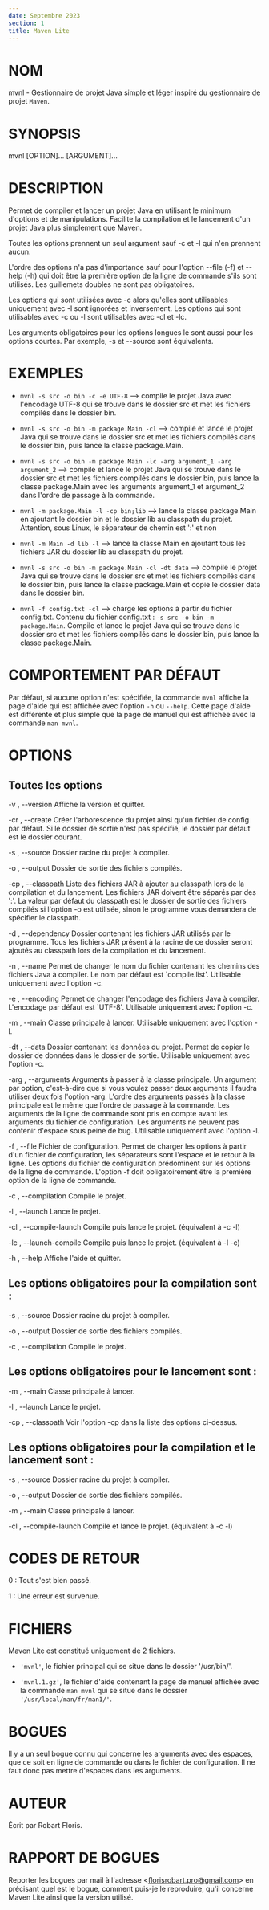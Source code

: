 ```yaml
---
date: Septembre 2023
section: 1
title: Maven Lite
---
```


# NOM

mvnl - Gestionnaire de projet Java simple et léger inspiré du
gestionnaire de projet `Maven`.

# SYNOPSIS

mvnl \[OPTION\]\... \[ARGUMENT\]\...

# DESCRIPTION

Permet de compiler et lancer un projet Java en utilisant le minimum
d\'options et de manipulations. Facilite la compilation et le lancement
d\'un projet Java plus simplement que Maven.

Toutes les options prennent un seul argument sauf -c et -l qui n\'en
prennent aucun.

L\'ordre des options n\'a pas d\'importance sauf pour l\'option \--file
(-f) et \--help (-h) qui doit être la première option de la ligne de
commande s\'ils sont utilisés. Les guillemets doubles ne sont pas
obligatoires.

Les options qui sont utilisées avec -c alors qu\'elles sont utilisables
uniquement avec -l sont ignorées et inversement. Les options qui sont
utilisables avec -c ou -l sont utilisables avec -cl et -lc.

Les arguments obligatoires pour les options longues le sont aussi pour
les options courtes. Par exemple, -s et \--source sont équivalents.

# EXEMPLES

-   `mvnl -s src -o bin -c -e UTF-8` \--\> compile le projet Java avec
    l\'encodage UTF-8 qui se trouve dans le dossier src et met les
    fichiers compilés dans le dossier bin.

-   `mvnl -s src -o bin -m package.Main -cl` \--\> compile et lance le
    projet Java qui se trouve dans le dossier src et met les fichiers
    compilés dans le dossier bin, puis lance la classe package.Main.

-   `mvnl -s src -o bin -m package.Main -lc -arg argument_1 -arg argument_2`
    \--\> compile et lance le projet Java qui se trouve dans le dossier
    src et met les fichiers compilés dans le dossier bin, puis lance la
    classe package.Main avec les arguments argument_1 et argument_2 dans
    l\'ordre de passage à la commande.

-   `mvnl -m package.Main -l -cp bin;lib` \--\> lance la classe
    package.Main en ajoutant le dossier bin et le dossier lib au
    classpath du projet. Attention, sous Linux, le séparateur de chemin
    est \':\' et non

-   `mvnl -m Main -d lib -l` \--\> lance la classe Main en ajoutant tous
    les fichiers JAR du dossier lib au classpath du projet.

-   `mvnl -s src -o bin -m package.Main -cl -dt data` \--\> compile le
    projet Java qui se trouve dans le dossier src et met les fichiers
    compilés dans le dossier bin, puis lance la classe package.Main et
    copie le dossier data dans le dossier bin.

-   `mvnl -f config.txt -cl` \--\> charge les options à partir du
    fichier config.txt. Contenu du fichier config.txt :
    `-s src -o bin -m package.Main`. Compile et lance le projet Java qui
    se trouve dans le dossier src et met les fichiers compilés dans le
    dossier bin, puis lance la classe package.Main.

# COMPORTEMENT PAR DÉFAUT

Par défaut, si aucune option n\'est spécifiée, la commande `mvnl`
affiche la page d\'aide qui est affichée avec l\'option `-h` ou
`--help`. Cette page d\'aide est différente et plus simple que la page
de manuel qui est affichée avec la commande `man mvnl`.

# OPTIONS

## Toutes les options

-v , \--version Affiche la version et quitter.

-cr , \--create Créer l'arborescence du projet ainsi qu'un fichier de
config par défaut. Si le dossier de sortie n'est pas spécifié, le
dossier par défaut est le dossier courant.

-s , \--source Dossier racine du projet à compiler.

-o , \--output Dossier de sortie des fichiers compilés.

-cp , \--classpath Liste des fichiers JAR à ajouter au classpath lors de
la compilation et du lancement. Les fichiers JAR doivent être séparés
par des \':\'. La valeur par défaut du classpath est le dossier de
sortie des fichiers compilés si l\'option -o est utilisée, sinon le
programme vous demandera de spécifier le classpath.

-d , \--dependency Dossier contenant les fichiers JAR utilisés par le
programme. Tous les fichiers JAR présent à la racine de ce dossier
seront ajoutés au classpath lors de la compilation et du lancement.

-n , \--name Permet de changer le nom du fichier contenant les chemins
des fichiers Java à compiler. Le nom par défaut est \`compile.list\'.
Utilisable uniquement avec l\'option -c.

-e , \--encoding Permet de changer l\'encodage des fichiers Java à
compiler. L\'encodage par défaut est \`UTF-8\'. Utilisable uniquement
avec l\'option -c.

-m , \--main Classe principale à lancer. Utilisable uniquement avec
l\'option -l.

-dt , \--data Dossier contenant les données du projet. Permet de copier
le dossier de données dans le dossier de sortie. Utilisable uniquement
avec l\'option -c.

-arg , \--arguments Arguments à passer à la classe principale. Un
argument par option, c\'est-à-dire que si vous voulez passer deux
arguments il faudra utiliser deux fois l\'option -arg. L\'ordre des
arguments passés à la classe principale est le même que l\'ordre de
passage à la commande. Les arguments de la ligne de commande sont pris
en compte avant les arguments du fichier de configuration. Les arguments
ne peuvent pas contenir d\'espace sous peine de bug. Utilisable
uniquement avec l\'option -l.

-f , \--file Fichier de configuration. Permet de charger les options à
partir d\'un fichier de configuration, les séparateurs sont l\'espace et
le retour à la ligne. Les options du fichier de configuration
prédominent sur les options de la ligne de commande. L\'option -f doit
obligatoirement être la première option de la ligne de commande.

-c , \--compilation Compile le projet.

-l , \--launch Lance le projet.

-cl , \--compile-launch Compile puis lance le projet. (équivalent à -c
-l)

-lc , \--launch-compile Compile puis lance le projet. (équivalent à -l
-c)

-h , \--help Affiche l\'aide et quitter.

## Les options obligatoires pour la compilation sont :

-s , \--source Dossier racine du projet à compiler.

-o , \--output Dossier de sortie des fichiers compilés.

-c , \--compilation Compile le projet.

## Les options obligatoires pour le lancement sont :

-m , \--main Classe principale à lancer.

-l , \--launch Lance le projet.

-cp , \--classpath Voir l\'option -cp dans la liste des options
ci-dessus.

## Les options obligatoires pour la compilation et le lancement sont :

-s , \--source Dossier racine du projet à compiler.

-o , \--output Dossier de sortie des fichiers compilés.

-m , \--main Classe principale à lancer.

-cl , \--compile-launch Compile et lance le projet. (équivalent à -c -l)

# CODES DE RETOUR

0 : Tout s\'est bien passé.

1 : Une erreur est survenue.

# FICHIERS

Maven Lite est constitué uniquement de 2 fichiers.

-   `'mvnl'`, le fichier principal qui se situe dans le dossier
    \'/usr/bin/\'.

-   `'mvnl.1.gz'`, le fichier d\'aide contenant la page de manuel
    affichée avec la commande `man mvnl` qui se situe dans le dossier
    `'/usr/local/man/fr/man1/'`.

# BOGUES

Il y a un seul bogue connu qui concerne les arguments avec des espaces,
que ce soit en ligne de commande ou dans le fichier de configuration. Il
ne faut donc pas mettre d\'espaces dans les arguments.

# AUTEUR

Écrit par Robart Floris.

# RAPPORT DE BOGUES

Reporter les bogues par mail à l\'adresse \<florisrobart.pro@gmail.com\>
en précisant quel est le bogue, comment puis-je le reproduire, qu\'il
concerne Maven Lite ainsi que la version utilisé.

